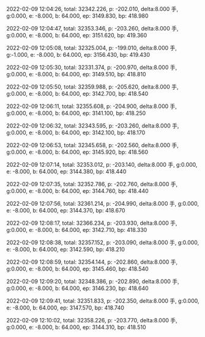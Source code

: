 2022-02-09 12:04:26, total: 32342.226, p: -202.010, delta:8.000 手, g:0.000, e: -8.000, b: 64.000, ep: 3149.830, bp: 418.980

2022-02-09 12:04:47, total: 32353.346, p: -203.260, delta:8.000 手, g:0.000, e: -8.000, b: 64.000, ep: 3151.620, bp: 419.360

2022-02-09 12:05:08, total: 32325.004, p: -199.010, delta:8.000 手, g:-1.000, e: -8.000, b: 64.000, ep: 3156.430, bp: 419.430

2022-02-09 12:05:30, total: 32331.374, p: -200.970, delta:8.000 手, g:0.000, e: -8.000, b: 64.000, ep: 3149.510, bp: 418.810

2022-02-09 12:05:50, total: 32359.988, p: -205.620, delta:8.000 手, g:0.000, e: -8.000, b: 64.000, ep: 3142.700, bp: 418.540

2022-02-09 12:06:11, total: 32355.608, p: -204.900, delta:8.000 手, g:0.000, e: -8.000, b: 64.000, ep: 3141.100, bp: 418.250

2022-02-09 12:06:32, total: 32343.595, p: -203.260, delta:8.000 手, g:0.000, e: -8.000, b: 64.000, ep: 3142.100, bp: 418.170

2022-02-09 12:06:53, total: 32345.658, p: -202.560, delta:8.000 手, g:0.000, e: -8.000, b: 64.000, ep: 3145.920, bp: 418.560

2022-02-09 12:07:14, total: 32353.012, p: -203.140, delta:8.000 手, g:0.000, e: -8.000, b: 64.000, ep: 3144.380, bp: 418.440

2022-02-09 12:07:35, total: 32352.786, p: -202.760, delta:8.000 手, g:0.000, e: -8.000, b: 64.000, ep: 3144.760, bp: 418.440

2022-02-09 12:07:56, total: 32361.214, p: -204.990, delta:8.000 手, g:0.000, e: -8.000, b: 64.000, ep: 3144.370, bp: 418.670

2022-02-09 12:08:17, total: 32366.234, p: -203.930, delta:8.000 手, g:0.000, e: -8.000, b: 64.000, ep: 3142.710, bp: 418.330

2022-02-09 12:08:38, total: 32357.152, p: -203.090, delta:8.000 手, g:0.000, e: -8.000, b: 64.000, ep: 3142.590, bp: 418.210

2022-02-09 12:08:59, total: 32354.144, p: -202.860, delta:8.000 手, g:0.000, e: -8.000, b: 64.000, ep: 3145.460, bp: 418.540

2022-02-09 12:09:20, total: 32348.386, p: -202.890, delta:8.000 手, g:0.000, e: -8.000, b: 64.000, ep: 3146.230, bp: 418.640

2022-02-09 12:09:41, total: 32351.833, p: -202.350, delta:8.000 手, g:0.000, e: -8.000, b: 64.000, ep: 3147.570, bp: 418.740

2022-02-09 12:10:02, total: 32358.226, p: -203.770, delta:8.000 手, g:0.000, e: -8.000, b: 64.000, ep: 3144.310, bp: 418.510